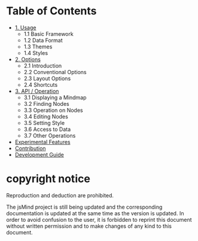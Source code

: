 Table of Contents
======

* [1. Usage](1.usage.md)
  * 1.1 Basic Framework
  * 1.2 Data Format
  * 1.3 Themes
  * 1.4 Styles
* [2. Options](2.options.md)
  * 2.1 Introduction
  * 2.2 Conventional Options
  * 2.3 Layout Options
  * 2.4 Shortcuts
* [3. API / Operation](3.operation.md)
  * 3.1 Displaying a Mindmap
  * 3.2 Finding Nodes
  * 3.3 Operation on Nodes
  * 3.4 Editing Nodes
  * 3.5 Setting Style
  * 3.6 Access to Data
  * 3.7 Other Operations
* [Experimental Features](experimental-features.md)
* [Contribution](4.contribution.md)
* [Development Guide](5.development.md)

copyright notice
======

Reproduction and deduction are prohibited.

The jsMind project is still being updated and the corresponding documentation is updated at the same time as the version is updated. In order to avoid confusion to the user, it is forbidden to reprint this document without written permission and to make changes of any kind to this document.
